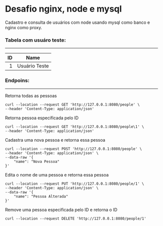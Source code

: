 # Desafio nginx, node e mysql

Cadastro e consulta de usuários com node usando mysql como banco e nginx como proxy.

### Tabela com usuáro teste:

---

| ID  | Name               |
| ---:| ------------------ |
| 1   | Usuário Teste      |

### Endpoins:

---

Retorna todas as pessoas

```
curl --location --request GET 'http://127.0.0.1:8080/people' \
--header 'Content-Type: application/json'
```

Retorna pessoa especificada pelo ID

```
curl --location --request GET 'http://127.0.0.1:8080/people\1' \
--header 'Content-Type: application/json'
```

Cadastra uma nova pessoa e retorna essa pessoa

```
curl --location --request POST 'http://127.0.0.1:8080/people' \
--header 'Content-Type: application/json' \
--data-raw '{
    "name": "Nova Pessoa"
}'
```

Edita o nome de uma pessoa e retorna essa pessoa

```
curl --location --request PUT 'http://127.0.0.1:8080/people/1' \
--header 'Content-Type: application/json' \
--data-raw '{
    "name": "Pessoa Alterada"
}'
```

Remove uma pessoa especificada pelo ID e retorna o ID

```
curl --location --request DELETE 'http://127.0.0.1:8080/people/1'
```